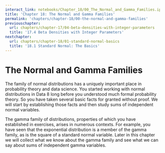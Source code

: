 ```yaml
---
interact_link: notebooks/Chapter_18/00_The_Normal_and_Gamma_Families.ipynb
title: 'Chapter 18: The Normal and Gamma Families'
permalink: 'chapters/chapter-18/00-the-normal-and-gamma-families'
previouschapter:
  url: chapters/chapter-17/04-beta-densities-with-integer-parameters
  title: '17.4 Beta Densities with Integer Parameters'
nextchapter:
  url: chapters/chapter-18/01-standard-normal-basics
  title: '18.1 Standard Normal: The Basics'
---
```


# The Normal and Gamma Families



The family of normal distributions has a uniquely important place in probability theory and data science. You started working with normal distributions in Data 8 long before you understood much formal probability theory. So you have taken several basic facts for granted without proof. We will start by establishing those facts and then study sums of independent normal variables.

The gamma family of distributions, properties of which you have established in exercises, arises in numerous contexts. For example, you have seen that the exponential distribution is a member of the gamma family, as is the square of a standard normal variable. Later in this chapter we will collect what we know about the gamma family and see what we can say about sums of independent gamma variables.
